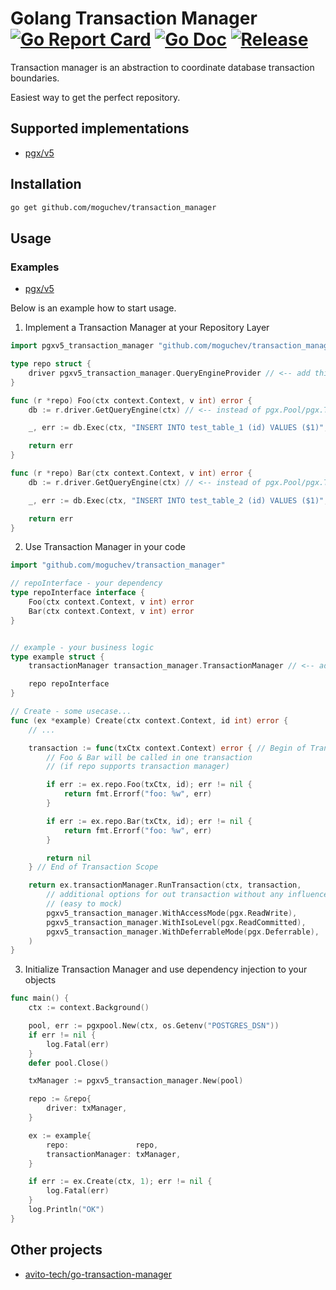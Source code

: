 # Golang Transaction Manager [![Go Report Card](https://goreportcard.com/badge/github.com/moguchev/transaction_manager?style=flat-square)](https://goreportcard.com/report/github.com/moguchev/transaction_manager) [![Go Doc](https://img.shields.io/badge/godoc-reference-blue.svg?style=flat-square)](http://godoc.org/github.com/moguchev/transaction_manager) [![Release](https://img.shields.io/github/release/golang-standards/project-layout.svg?style=flat-square)](https://github.com/golang-standards/project-layout/releases/latest)


Transaction manager is an abstraction to coordinate database transaction boundaries.

Easiest way to get the perfect repository.

## Supported implementations

- [pgx/v5](https://github.com/jackc/pgx)

## Installation

```sh
go get github.com/moguchev/transaction_manager
```

## Usage

### Examples

- [pgx/v5](./examples/postgres/pgxv5/main.go)

Below is an example how to start usage.

1. Implement a Transaction Manager at your Repository Layer

```go
import pgxv5_transaction_manager "github.com/moguchev/transaction_manager/postgres/pgxv5"

type repo struct {
	driver pgxv5_transaction_manager.QueryEngineProvider // <-- add this one
}

func (r *repo) Foo(ctx context.Context, v int) error {
    db := r.driver.GetQueryEngine(ctx) // <-- instead of pgx.Pool/pgx.Tx direct call

	_, err := db.Exec(ctx, "INSERT INTO test_table_1 (id) VALUES ($1)", v)

	return err
}

func (r *repo) Bar(ctx context.Context, v int) error {
    db := r.driver.GetQueryEngine(ctx) // <-- instead of pgx.Pool/pgx.Tx direct call

	_, err := db.Exec(ctx, "INSERT INTO test_table_2 (id) VALUES ($1)", v)

	return err
}
```

2. Use Transaction Manager in your code

```go
import "github.com/moguchev/transaction_manager"

// repoInterface - your dependency
type repoInterface interface {
	Foo(ctx context.Context, v int) error
	Bar(ctx context.Context, v int) error
}


// example - your business logic
type example struct {
	transactionManager transaction_manager.TransactionManager // <-- add this one

	repo repoInterface
}

// Create - some usecase...
func (ex *example) Create(ctx context.Context, id int) error {
	// ...

	transaction := func(txCtx context.Context) error { // Begin of Transaction Scope
		// Foo & Bar will be called in one transaction
		// (if repo supports transaction manager)

		if err := ex.repo.Foo(txCtx, id); err != nil {
			return fmt.Errorf("foo: %w", err)
		}

		if err := ex.repo.Bar(txCtx, id); err != nil {
			return fmt.Errorf("foo: %w", err)
		}

		return nil
	} // End of Transaction Scope

	return ex.transactionManager.RunTransaction(ctx, transaction,
        // additional options for out transaction without any influence on our code
        // (easy to mock)
		pgxv5_transaction_manager.WithAccessMode(pgx.ReadWrite),
		pgxv5_transaction_manager.WithIsoLevel(pgx.ReadCommitted),
		pgxv5_transaction_manager.WithDeferrableMode(pgx.Deferrable),
	)
}
```

3. Initialize Transaction Manager and use dependency injection to your objects
```go
func main() {
	ctx := context.Background()

	pool, err := pgxpool.New(ctx, os.Getenv("POSTGRES_DSN"))
	if err != nil {
		log.Fatal(err)
	}
	defer pool.Close()

	txManager := pgxv5_transaction_manager.New(pool)

    repo := &repo{
		driver: txManager,
	}

	ex := example{
		repo:               repo,
		transactionManager: txManager,
	}

	if err := ex.Create(ctx, 1); err != nil {
		log.Fatal(err)
	}
    log.Println("OK")
}
```

## Other projects

- [avito-tech/go-transaction-manager](https://github.com/avito-tech/go-transaction-manager)
